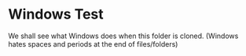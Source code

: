 # Windows Test

We shall see what Windows does when this folder is cloned. (Windows hates spaces and periods at the end of files/folders)
